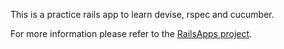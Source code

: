 This is a practice rails app to learn devise, rspec and cucumber. 

For more information please refer to the [RailsApps project](http://railsapps.github.com/).